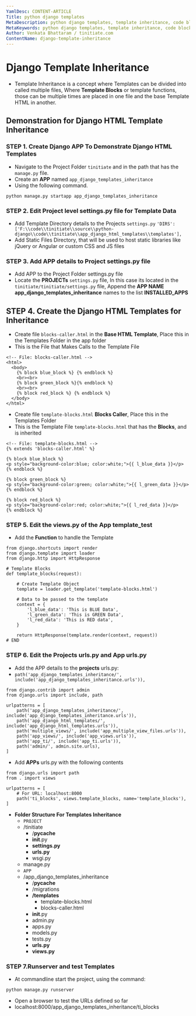 ```yaml
---
YamlDesc: CONTENT-ARTICLE
Title: python django templates
MetaDescription: python django templates, template inheritance, code blocks, if else, loops, example code, tutorials
MetaKeywords: python django templates, template inheritance, code blocks, if else, loops, example code, tutorials
Author: Venkata Bhattaram / tinitiate.com
ContentName: django-template-inheritance
---
```


# Django Template Inheritance
* Template Inheritance is a concept where Templates can be divided into called
  multiple files, Where **Template Blocks** or template functions, those can be 
  multiple times are placed in one file and the base Template HTML in another.

## Demonstration for Django HTML Template Inheritance

### STEP 1. Create Django APP To Demonstrate Django HTML Templates
* Navigate to the Project Folder `tinitiate` and in the path that has the 
  `manage.py` file.
* Create an **APP** named `app_django_templates_inheritance`
* Using the following command.
```
python manage.py startapp app_django_templates_inheritance
```

### STEP 2. Edit Project level settings.py file for Template Data
* Add Template Directory details to the Projects `settings.py`
  `'DIRS': ['F:\\code\\tinitiate\\source\\python-django\\code\\tinitiate\\app_django_html_templates\\templates'],`
* Add Static Files Directory, that will be used to host static libraries like 
  jQuery or Angular or custom CSS and JS files

### STEP 3. Add APP details to Project settings.py file
* Add APP to the Project Folder settings.py file
* Locate the **PROJECTs** `settings.py` file, In this case its located in the 
  `tinitiate/tinitiate/settings.py` file, Append the **APP NAME app_django_templates_inheritance**
  names to the list **INSTALLED_APPS**

## STEP 4. Create the Django HTML Templates for Inheritance
* Create file `blocks-caller.html` in the **Base HTML Template**, Place this 
  in the Templates Folder in the app folder
* This is the File that Makes Calls to the Template File
```
<!-- File: blocks-caller.html -->
<html>
  <body>
    {% block blue_block %} {% endblock %}
    <br><br>
    {% block green_block %}{% endblock %}
    <br><br>
    {% block red_block %} {% endblock %}
  </body>
</html>
```
* Create file `template-blocks.html` **Blocks Caller**, Place this in the 
  Templates Folder 
* This is the Template File `template-blocks.html` that has the **Blocks**, 
  and is inherited
```
<!-- File: template-blocks.html -->
{% extends 'blocks-caller.html' %}

{% block blue_block %}
<p style="background-color:blue; color:white;">{{ l_blue_data }}</p>
{% endblock %}

{% block green_block %}
<p style="background-color:green; color:white;">{{ l_green_data }}</p>
{% endblock %}

{% block red_block %}
<p style="background-color:red; color:white;">{{ l_red_data }}</p>
{% endblock %}
```

### STEP 5. Edit the views.py of the App template_test
* Add the **Function** to handle the Template

```
from django.shortcuts import render
from django.template import loader
from django.http import HttpResponse

# Template Blocks
def template_blocks(request):

    # Create Template Object
    template = loader.get_template('template-blocks.html')

    # Data to be passed to the template
    context = {
        'l_blue_data': 'This is BLUE Data',
        'l_green_data': 'This is GREEN Data',
        'l_red_data': 'This is RED data',
    }

    return HttpResponse(template.render(context, request))
# END
```


### STEP 6. Edit the Projects urls.py and App urls.py
* Add the APP details to the **projects** urls.py:
* `path('app_django_templates_inheritance/', include('app_django_templates_inheritance.urls')),`
```
from django.contrib import admin
from django.urls import include, path

urlpatterns = [
    path('app_django_templates_inheritance/', include('app_django_templates_inheritance.urls')),
    path('app_django_html_templates/', include('app_django_html_templates.urls')),
    path('multiple_views/', include('app_multiple_view_files.urls')),
    path('app_views/', include('app_views.urls')),
    path('app_ti/', include('app_ti.urls')),
    path('admin/', admin.site.urls),
]
```

* Add **APPs** urls.py with the following contents
```
from django.urls import path
from . import views

urlpatterns = [
    # For URL: localhost:8000
    path('ti_blocks', views.template_blocks, name='template_blocks'),
]
```
>
* **Folder Structure For Templates Inheritance**
  * `PROJECT`
  * /tinitiate
    * /__pycache__
    * __init__.py
    * **settings.py**
    * **urls.py**
    * wsgi.py       
  * manage.py
  * `APP`
  * /app_django_templates_inheritance
    * /__pycache__
    * /migrations
    * **/templates**
      * template-blocks.html
      * blocks-caller.html
    * __init__.py
    * admin.py
    * apps.py
    * models.py
    * tests.py
    * **urls.py**
    * **views.py**
>

### STEP 7.Runserver and test Templates
* At commandline start the project, using the command:
```
python manage.py runserver
```
* Open a browser to test the URLs defined so far
* localhost:8000/app_django_templates_inheritance/ti_blocks

